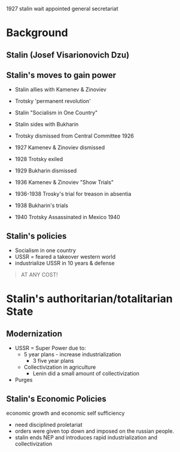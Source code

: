 1927 stalin wait appointed general secretariat 

# Background

## Stalin (Josef Visarionovich Dzu)

## Stalin's moves to gain power
- Stalin allies with Kamenev & Zinoviev
- Trotsky 'permanent revolution'
- Stalin "Socialism in One Country"

- Stalin sides with Bukharin
- Trotsky dismissed from Central Committee 1926
- 1927 Kamenev & Zinoviev dismissed 
- 1928 Trotsky exiled
- 1929 Bukharin dismissed 
- 1936 Kamenev & Zinoviev "Show Trials"
- 1936-1938 Trosky's trial for treason in absentia
- 1938 Bukharin's trials 
- 1940 Trotsky Assassinated in Mexico 1940

## Stalin's policies

- Socialism in one country 
- USSR = feared a takeover western world
- industrialize USSR in 10 years & defense

>AT ANY COST!

# Stalin's authoritarian/totalitarian State

## Modernization

- USSR = Super Power due to:
	- 5 year plans - increase industrialization
		- 3 five year plans
	- Collectivization in agriculture
		- Lenin did a small amount of collectivization
- Purges

## Stalin's Economic Policies 

economic growth and economic self sufficiency
- need disciplined proletariat 
- orders were given top down and imposed on the russian people.
- stalin ends NEP and introduces rapid industrialization and collectivization 